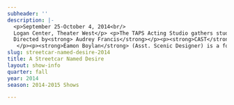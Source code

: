 ```yaml
---
subheader: ''
description: |-
  <p>September 25-October 4, 2014<br/>
  Logan Center, Theater West</p> <p>The TAPS Acting Studio gathers student actors under professional direction to hone and showcase their skills. This year, jazz penetrates the sweltering New Orleans summer air in Tennessee Williams's classic <em>A Streetcar Named Desire</em>. Desperate romanticism and determined realism collide when Stella's sister Blanche enters a home that Stanley considers his own. Love, understanding and compassion are clucked and clocked by inescapable truths and indomitable wills. Muster the courage to experience our Fall 2014 Season opener, as these desperate characters find the strength to meet the American Dream head on.</p> <p>By <strong>Tennessee Williams</strong><br/>
  Directed by<strong> Audrey Francis</strong></p><p><strong>CAST</strong></p><p><strong>Cameron Vanderwerf</strong><span> (Stanley Kowalski) is a third-year English and TAPS major in the College. Past University Theater roles include Lysander in </span>A Midsummer Night’s Dream<span>, Ernst in </span>Cabaret<span>, Launcelot in </span>The Merchant of Venice<span>, and Billy in </span>The Real Thing<span>. </span></p><p><strong>Sophie Kennedy</strong><span> (Blanche Dubois), a third-year Political Science and TAPS major, is grateful for the many experiences she’s shared with the UT/TAPS community over the course of the last 2 years, including as an actor in </span>Two Gentlemen of Verona<span>, Hotel Nepenthe, The Vagina Monologues, and As You Like It. Outside of UT, Sophie is also a proud member of BlackBox ACADEMY’s Summer 2014 ensemble, here in Chicago. She is thrilled to be diving into the challenging and poignant world of Tennessee Williams with so many talented and passionate artists.</span></p><p><strong>Chris Deakin</strong> <span>(Harold “Mitch” Mitchell) is a fourth-year undergraduate majoring in Theater and Performance Studies. His credits include </span>Buried in Bughouse Square: A Studs Terkel Circus<span> (Narrator), New Work Week (director: “Stop/See”/curator), </span>Godspell<span> (musician), </span>Springwood Central Honors Society<span> (writer/director), </span>Hedda Gabler<span> (Eilert Lovborg), </span>The House of Yes<span> (Marty), </span>The Merchant of Venice<span> (Salanio, Prince of Arragon), </span>The Glass Menagerie<span> (Tom), </span>The Lion in Winter<span> (John), </span>Twelfth Night<span> (Sebastian) and </span>The Violet Hour<span> (Denny). He has also served as Assistant to the Director and the Managing Director of TAPS, and is a member of UT committee. </span></p> <p><strong>Alex Morales</strong><span> (Pablo Gonzalez/Doctor) is a rising second-year most recently from North Carolina. Since coming to Chicago, he has starred in the Fire Escape film </span>Benison<span> and returned to the stage as the text-obsessed Simon Barr in </span>Springwood Central Honors Society<span>.</span></p><p>Alex Hearn<span> (Steve Hubbell) is a second-year in the College and is very excited to be a part of Streetcar. This is his first acting role in a UT production, but previously he has directed a workshop production of </span>The Still Alarm<span> by George Kaufman and has performed as a part of Attori Senza Paura, U of C’s only Commedia dell’Arte troupe.</span></p><p><strong>Alexandra Merritt Mathews</strong><span> (Eunice Hubbell) is an actor, director and writer based in Chicago and Buffalo. Previous roles include: B</span>efore the Window<span> (devised) (Violet Hammond), </span>Cabaret <span>(Fräulein Schneider), </span>PLATH/HUGHES<span> (Sylvia Plath), </span>The Drowsy Chaperone<span> (The Drowsy Chaperone), </span>ALICES: Adventures in Wonderland<span> (Secunda), </span>The Taming of the Shrew<span> (devised) (Kate), </span>‘Tis Pity She’s A Whore<span> (Richardetto), </span>An Actor Prepares<span> (Stanislavski #4), </span>Coriolanus<span> (Menenius Agrippa/Fight Captain), and </span>A Chorus Line<span> (Sheila Bryant). Film credits include: </span>Dwelling<span> and </span>Battledogs<span>. Alexandra is the founder and director of Curtain Up! at Nichols School in Buffalo. She is a fourth-year in the College, majoring in Comparative Literature and minoring in Theater and Performance Studies. She is the Musical Director of Soul Umoka and she is a member of the dance ensemble Balkanske Igre. Be sure to see her in the remount of PLATH/HUGHES this fall at Gorilla Tango Theatre! Visit </span><a href="http://alexandramerrittmathews.appspot.com">alexandramerrittmathews.appspot.com</a><span> for further information.</span></p><p><strong>Stephanie Litchfield</strong><span> (Stella Kowalski) is a fourth-year TAPS and Comparative Literature double major in the College. Previous UT credits include </span>The Hamletmachine<span> (Ophelia) and </span>The Real Thing<span> (Debbie). Non-UT credits include </span>Love’s Labours Lost<span> (Katherine), </span>Volpone<span> (Celia), and </span>Strains of Triumph <span>(Ann). In addition to her studies at the College, she has also studied acting at the American Conservatory Theater (San Francisco), Black Box Acting (Chicago) and the Susan Batson Studio (NYC). </span></p><p><strong>Ty Easley</strong><span><strong> </strong>(Collector/Asst. Dramaturg) is a third-year in the College and frequently declares his major to be Physics and Math. While most of his time at UChicago has been spent with Attori Senza Paura (UChicago’s only Commedia dell’Arte troupe), he’s also had the pleasure of playing piano for Spring 2014’s production of </span>Cabaret<span> and Fall 2014’s devised workshop </span>Barely There<span>, sound designing </span>Cabaret<span> and Winter 2014’s production of </span>A Midsummer Night’s Dream<span>, and acting in New Work Week. He’s looking forward to sound designing Henry V in the fall and directing Commedia’s Fall showcase.</span></p><p><strong>PRODUCTION STAFF</strong></p><p><strong>Laura Beth Ashlock</strong><span> (Production Manager) has been professionally Stage Managing and Production Managing for the past 10 years. She comes to University Theatre from Emerald City Theatre Company where she served as the Production Manager overseeing all mainstage and touring productions. Laura has also worked at Steppenwolf Theatre Company as the Production Management Apprentice and Chicago Shakespeare Theatre as the Production Management Intern. Her Stage Management highlights include being the Resident Stage Manager at the Dorset Theater Festival in Vermont, Stage Manager for the Human Festival in Chicago as well as numerous New Plays and World Premieres. Laura holds a BFA in Stage Management from The Theatre School-De Paul University.</span><br/>
   </p><p><strong>Éamon Boylan</strong> (Asst. Scenic Designer) is a fourth-year studying TAPS and English Literature. Most recently he directed and conceived Before the Window, a devised piece in fellowship with the University and has assistant directed professionally around Chicago. With University Theater, he has directed Grey Gardens, The Glass Menagerie, This Property is Condemned, A Monologue from The Taming of the Shrew, was Assistant Director for The House of Yes, and looks forward to directing Macbeth this Fall. Also with University Theater, he has acted in Cabaret (Emcee). Reefer Madness (Lecturer), Henry VI (Warwick), <em>What I Meant Was</em> (Fritzie) and worked on staff for <em>The Merchant of Venice</em> and <em>Godspell</em>. He also has written and directed for New Work Week, Arts Apocalypse and co-curates the quarterly Theater[24] festival, in which he has performed many times. As a TAPS student staff member he serves as Front of House Manager North.</p><p><strong>Nicholas J. Carroll</strong> (Master Electrician) has been a filmmaker and theater artist for over 15 years, and has been North Theater Manager for TAPS since 2012. As Director of Films at The New Colony (TNC), Nick directed two short films: So Many Days and the documentary Script Comes Last, an examination of The New Colony Process for creating new works of film, theater, music, and more. He also produced and directed B-Side Studio with TNC, a live studio web series. As a lighting designer, his highlights include TNC’s 5 Lesbians Eating a Quiche Off-Broadway at the SoHo Playhouse, Actor’s Gymnasium, and Hank Williams: Lost Highway with Filament Theatre Ensemble. He has had the pleasure of working with Redmoon, Bailiwick Chicago, Mercury Theater, Writers Theatre, Blue Man Group Chicago, Lookingglass Theatre, Court Theatre, Chicago Shakespeare, Dunkirk Studios, and Refractory Films in a variety of roles.</p><p><strong>Marisa Chilberg</strong> (Asst. Costume Designer) is a fourth-year Theater and Performance Studies major in the College. University Theater credits in design include Grey Gardens, The Credeaux Canvas, Henry VI, and Cymbeline in addition to numerous directing and dramaturgy credits. Marisa is thrilled to be preparing costume designs for this fall’s production of Macbeth and working as costume designer for Manual Cinema’s premiere of Mementos Mori at the MCA this January. She plans to pursue a career in costume design after graduation.</p><p><strong>Audrey Francis</strong> (Director) is elated to be directing again at the University of Chicago. Audrey has acted, directed and taught in Chicago for over ten years. She teaches advanced acting at the University of Chicago, Steppenwolf, and Black Box Acting—where she is also the co-owner and founder. Audrey is a Jeff Nominated actor who has been on stage at Steppenwolf, The Goodman, Victory Gardens, Writers Theatre, Northlight, Pine Box Theater, The Hypocrites and many other Chicago venues. She has worked on several television shows, most recently including Season 1 and 2 of the NBC Network series, Chicago Fire. Audrey can also be seen in the two upcoming feature films, Medal of Victory and Dig Two Graves. Audrey will be on stage again next spring in The Herd, directed by Frank Galati at Steppenwolf Theatre.</p><p><strong>Matthew Gawryk</strong> (Lighting Supervisor) works primarily as a lighting designer here in Chicago, but has worn many hats while producing theater, dance, and music.  The Theater School at DePaul University graduated him in 2004 with a BFA in Lighting Design. His work has been seen at A Red Orchid, Mary-Arrchie, Piven, Second City, Lookingglass, and many other theaters.  He has toured domestically and internationally with Hubbard Street Dance and hit the road for a while with the gypsy/punk/marching band Mucca Pazza. A variety of theatrical outreach programs and summer camps have given him children to instruct in stage design, including the Chicago High School for the Arts during the 2010-2011 school year. He is a co-recipient of an After Dark Award, and a Jeff Award Nominee.</p><p><strong>David Goodman-Edberg</strong> (Lighting Designer) is a TAPS major at the University. He has designed the lights for a number of on-campus theater and dance productions. Most recently with UT he designed Godspell and Fool for Love. Outside of the University, David has had the opportunity to work in Chicago with such venues as Chicago Shakespeare Theater, Court Theatre, Marriott Theater Lincolnshire, Athenaeum Theater, Ruth Page Center for Dance, Columbia College Dance Center, and Theater Wit, as primarily a freelance electrician. </p><p><strong>Matt Hawkins </strong>(Fight Director) is a Chicago-based director, actor and fight choreographer.  He is a Founding Member of The House Theatre of Chicago, an Artistic Associate and Resident Director with Strawdog Theatre and the recipient of five Jeff Awards.  He currently teaches Musical Theater Techniques at Northwestern University, and Movement and Stage Combat at Loyola University. Hawkins holds a BFA in Acting from Southern Methodist University and an MFA in Directing from The University of Iowa. He is married to Stacy Stoltz. </p><p><strong>Sara Lu </strong>(Sound Designer) is a fourth-year studying Biology and Music. She has been working with University Theater since her first year. She has sound designed Reefer Madness, This is Our Youth, The Credeaux Canvas, The Drowsy Chaperone, Hedda Gabler, Fool for Love, and Much Ado About Nothing, and assistant designed The Homecoming and An Actor Prepares. In the fall, she will be sound designing Macbeth (dir: Éamon Boylan).</p><p><strong>James Newton</strong> (Music Director) is a self-taught musician excited to be making his theatrical debut as a composer with TAPS. He is a third-year in the College studying English, Creative Writing, and Physics.</p> <p><strong>Jenny Pinson </strong>(Properties Designer) has been a freelance Properties Designer in Chicago since her graduation in 2006 from The Theatre School of DePaul University where she received her BFA in Theatre Technology.  She’s had the opportunity to work with a variety of theatre companies in the Chicagoland area including, Theater Wit, Redtwist Theatre, Oakton Community College, Route 66 Theatre Company, TUTA, Drury Lane Oakbrook, and Emerald City Theatre Company to name a few.</p><p><strong>Nathan R. Rohrer </strong>(Costume Designer) has been a successful theatrical costume designer in Chicago since 2007 with over 100 productions to his name. His costume designs have been seen in theatre and dance productions citywide. He has worked with numerous Chicago dance companies, Hubbard Street Dance Chicago, River North Chicago Dance, Thodos Dance Chicago, Deeply Rooted Productions, and many others. Nathan has also designed for such theatre companies as Lifeline Theatre, Griffin Theatre, CityLit Theatre, and Emerald City Theatre, and has also worked with Chicago Shakespeare Theatre, Marriott-Lincolnshire Theatre, Northwestern University, and countless other performing arts entities nationwide. His picturesque costume renderings have been exhibited and sold in art galleries, and have been featured in Time Out Chicago. In addition to working as a freelance costume designer, Nathan is currently costume designer-in-residence at both Thodos Dance Chicago and Chicago Repertory Ballet, where he is a founding member. Nathan received his BA from the University of Wisconsin–Stevens Point.</p><p><strong>Jacob Sevart </strong>(Stage Manager) is a second-year Computer Science major in the College and a lifelong technical theater enthusiast. Previous UT/TAPS credits include Hedda Gabler (Asst. Lighting Designer), Grey Gardens (Sound Board Op.), Godspell (Asst. Stage Manager) and Much Ado About Nothing (Stage Manager). He also works as an Audio Engineer at the Logan Performance Hall and a Technician at Mandel Hall. </p> <p><strong>Jessica Kuehnau Wardell</strong> (Scenic Designer) is a Chicago-based scenic and costume designer, as well as a scenic and fine art painter.  Her credits include Hypocrites, Rivendell Theatre (Jeff recommended These Shining Lives), Griffin Theatre (Jeff recommended Company, Journey’s End), Steep Theatre, A Red Orchid, Lifeline Theatre, The Building Stage, Pegasus Players, Circle Theatre and Metropolis Performing Arts Center.  International credits include set/costume design for the UK premiere of Andras Visky’s Juliet presented at the Edinburgh Fringe Festival (Edinburgh, Scotland).  Jessica is a founding ensemble member of Adventure Stage Chicago and Backstage Theatre Company and artistic associate with MPAACT where she was awarded the Black Theatre Alliance Award for the best scenic design (2012).  Jessica earned her MFA from Northwestern University in 2007, and is currently the Director of Design for TAPS at University of Chicago. Check out her online portfolio at<a href="http://jesskdesign.com"> jesskdesign.com</a>.</p><p><strong>Dani Wieder </strong>(Assistant Director) is a third-year in the College. She has previously directed Cabaret, a main stage production, and Barely There, a devised musical theater workshop, with UT. She has also participated as a dramaturge, actor, and the Dean’s Men Liaison to UT Committee.</p><p><strong>Special Thanks to all the carpenters, electricians, painters, and technical support.</strong></p><p> </p><p> </p>
slug: streetcar-named-desire-2014
title: A Streetcar Named Desire
layout: show-info
quarter: fall
year: 2014
season: 2014-2015 Shows

---
```

